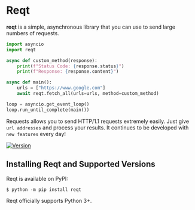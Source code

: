 # Reqt

**reqt** is a simple, asynchronous library that you can use to send large numbers of requests.

```python
import asyncio
import reqt

async def custom_method(response):
    print(f"Status Code: {response.status}")
    print(f"Response: {response.content}")

async def main():
    urls = ["https://www.google.com"]
    await reqt.fetch_all(urls=urls, method=custom_method)

loop = asyncio.get_event_loop()
loop.run_until_complete(main())

```

Requests allows you to send HTTP/1.1 requests extremely easily. Just give `url addresses` and process your results. It continues to be developed with `new features` every day!

[![Version](https://img.shields.io/badge/reqt-v1.0.3-green)](https://pypi.org/project/reqt)

## Installing Reqt and Supported Versions

Reqt is available on PyPI:

```console
$ python -m pip install reqt
```

Reqt officially supports Python 3+.